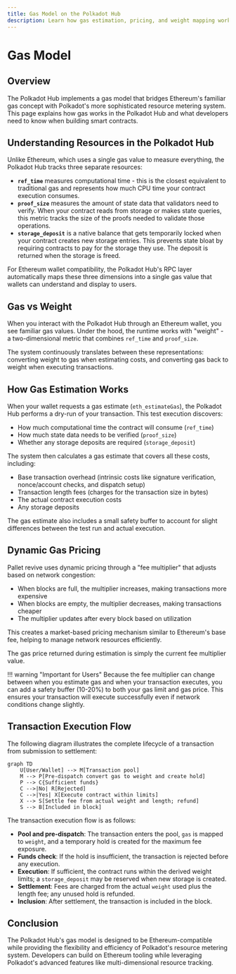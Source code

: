 ```yaml
---
title: Gas Model on the Polkadot Hub
description: Learn how gas estimation, pricing, and weight mapping work in the Polkadot Hub.
---
```


# Gas Model

## Overview

The Polkadot Hub implements a gas model that bridges Ethereum's familiar gas concept with Polkadot's more sophisticated resource metering system. This page explains how gas works in the Polkadot Hub and what developers need to know when building smart contracts.

## Understanding Resources in the Polkadot Hub

Unlike Ethereum, which uses a single gas value to measure everything, the Polkadot Hub tracks three separate resources:

- **`ref_time`** measures computational time - this is the closest equivalent to traditional gas and represents how much CPU time your contract execution consumes.
- **`proof_size`** measures the amount of state data that validators need to verify. When your contract reads from storage or makes state queries, this metric tracks the size of the proofs needed to validate those operations.
- **`storage_deposit`** is a native balance that gets temporarily locked when your contract creates new storage entries. This prevents state bloat by requiring contracts to pay for the storage they use. The deposit is returned when the storage is freed.

For Ethereum wallet compatibility, the Polkadot Hub's RPC layer automatically maps these three dimensions into a single gas value that wallets can understand and display to users.

## Gas vs Weight

When you interact with the Polkadot Hub through an Ethereum wallet, you see familiar gas values. Under the hood, the runtime works with "weight" - a two-dimensional metric that combines `ref_time` and `proof_size`.

The system continuously translates between these representations: converting weight to gas when estimating costs, and converting gas back to weight when executing transactions.

## How Gas Estimation Works

When your wallet requests a gas estimate (`eth_estimateGas`), the Polkadot Hub performs a dry-run of your transaction. This test execution discovers:

- How much computational time the contract will consume (`ref_time`)
- How much state data needs to be verified (`proof_size`)
- Whether any storage deposits are required (`storage_deposit`)

The system then calculates a gas estimate that covers all these costs, including:

- Base transaction overhead (intrinsic costs like signature verification, nonce/account checks, and dispatch setup)
- Transaction length fees (charges for the transaction size in bytes)
- The actual contract execution costs
- Any storage deposits

The gas estimate also includes a small safety buffer to account for slight differences between the test run and actual execution.

## Dynamic Gas Pricing

Pallet revive uses dynamic pricing through a "fee multiplier" that adjusts based on network congestion:

- When blocks are full, the multiplier increases, making transactions more expensive
- When blocks are empty, the multiplier decreases, making transactions cheaper
- The multiplier updates after every block based on utilization

This creates a market-based pricing mechanism similar to Ethereum's base fee, helping to manage network resources efficiently.

The gas price returned during estimation is simply the current fee multiplier value.

!!! warning "Important for Users"
    Because the fee multiplier can change between when you estimate gas and when your transaction executes, you can add a safety buffer (10-20%) to both your gas limit and gas price. This ensures your transaction will execute successfully even if network conditions change slightly.

## Transaction Execution Flow

The following diagram illustrates the complete lifecycle of a transaction from submission to settlement:

```mermaid
graph TD
    U[User/Wallet] --> M[Transaction pool]
    M --> P[Pre-dispatch convert gas to weight and create hold]
    P --> C{Sufficient funds}
    C -->|No| R[Rejected]
    C -->|Yes| X[Execute contract within limits]
    X --> S[Settle fee from actual weight and length; refund]
    S --> B[Included in block]
```

The transaction execution flow is as follows:

- **Pool and pre-dispatch**: The transaction enters the pool, `gas` is mapped to `weight`, and a temporary hold is created for the maximum fee exposure.
- **Funds check**: If the hold is insufficient, the transaction is rejected before any execution.
- **Execution**: If sufficient, the contract runs within the derived weight limits; a `storage_deposit` may be reserved when new storage is created.
- **Settlement**: Fees are charged from the actual `weight` used plus the length fee; any unused hold is refunded.
- **Inclusion**: After settlement, the transaction is included in the block.

## Conclusion

The Polkadot Hub's gas model is designed to be Ethereum-compatible while providing the flexibility and efficiency of Polkadot's resource metering system. Developers can build on Ethereum tooling while leveraging Polkadot's advanced features like multi-dimensional resource tracking.